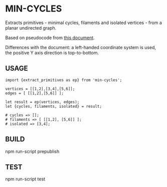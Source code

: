 # MIN-CYCLES

Extracts primitives - minimal cycles, filaments and isolated
vertices - from a planar undirected graph.

Based on pseudocode from [this document](http://www.geometrictools.com/Documentation/MinimalCycleBasis.pdf).

Differences with the document: a left-handed coordinate system is
used, the positive Y axis direction is top-to-bottom.

## USAGE

    import {extract_primitives as ep} from 'min-cycles';

    vertices = [[1,2],[3,4],[5,6]];
    edges = [ [[1,2],[5,6]] ];
    
    let result = ep(vertices, edges);
    let {cycles, filaments, isolated} = result;

    # cycles => [];
    # filaments => [ [[1,2], [5,6]] ];
    # isolated => [3,4];

## BUILD
npm run-script prepublish

## TEST
npm run-script test
